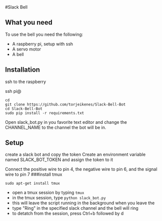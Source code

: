 #Slack Bell

## What you need
To use the bell you need the following:
* A raspberry pi, setup with ssh
* A servo motor
* A bell
 

## Installation

ssh to the raspberry

ssh pi@<ip>
```
cd
git clone https://github.com/torjeikenes/Slack-Bell-Bot
cd Slack-Bell-Bot
sudo pip install -r requirements.txt
```

Open slack_bot.py in you favorite text editor and change the CHANNEL_NAME to the channel
the bot will be in.

## Setup
create a slack bot and copy the token
Create an environment variable named SLACK_BOT_TOKEN and assign the token to it

Connect the positive wire to pin 4, the negative wire to pin 6, and the signal wire to pin 7
###install tmux

```
sudo apt-get install tmux
```

* open a tmux session by typing `tmux`
* in the tmux session, type `python slack_bot.py`
* this will leave the script running in the background when you leave the 
* type "Ring" in the specified slack channel and the bell will ring
* to detatch from the session, press Ctrl+b followed by d
